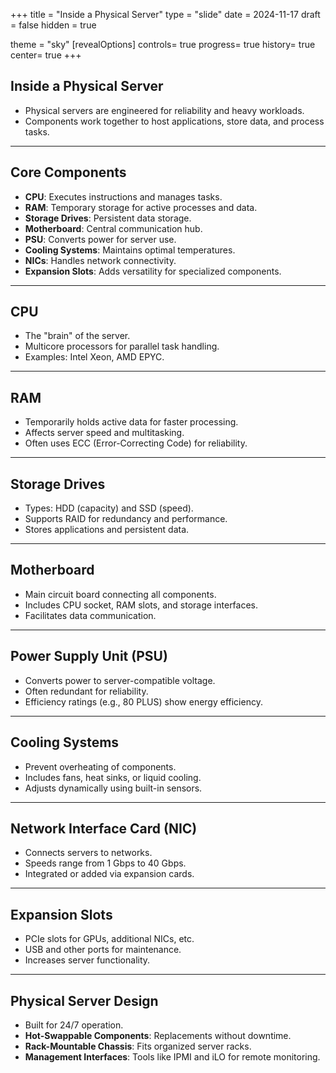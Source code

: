 +++
title = "Inside a Physical Server"
type = "slide"
date = 2024-11-17
draft = false
hidden = true

theme = "sky"
[revealOptions]
controls= true
progress= true
history= true
center= true
+++

## Inside a Physical Server
- Physical servers are engineered for reliability and heavy workloads.
- Components work together to host applications, store data, and process tasks.
---
## Core Components
- **CPU**: Executes instructions and manages tasks.
- **RAM**: Temporary storage for active processes and data.
- **Storage Drives**: Persistent data storage.
- **Motherboard**: Central communication hub.
- **PSU**: Converts power for server use.
- **Cooling Systems**: Maintains optimal temperatures.
- **NICs**: Handles network connectivity.
- **Expansion Slots**: Adds versatility for specialized components.
---
## CPU
- The "brain" of the server.
- Multicore processors for parallel task handling.
- Examples: Intel Xeon, AMD EPYC.
---
## RAM
- Temporarily holds active data for faster processing.
- Affects server speed and multitasking.
- Often uses ECC (Error-Correcting Code) for reliability.
---
## Storage Drives
- Types: HDD (capacity) and SSD (speed).
- Supports RAID for redundancy and performance.
- Stores applications and persistent data.
---
## Motherboard
- Main circuit board connecting all components.
- Includes CPU socket, RAM slots, and storage interfaces.
- Facilitates data communication.
---
## Power Supply Unit (PSU)
- Converts power to server-compatible voltage.
- Often redundant for reliability.
- Efficiency ratings (e.g., 80 PLUS) show energy efficiency.
---
## Cooling Systems
- Prevent overheating of components.
- Includes fans, heat sinks, or liquid cooling.
- Adjusts dynamically using built-in sensors.
---
## Network Interface Card (NIC)
- Connects servers to networks.
- Speeds range from 1 Gbps to 40 Gbps.
- Integrated or added via expansion cards.
---
## Expansion Slots
- PCIe slots for GPUs, additional NICs, etc.
- USB and other ports for maintenance.
- Increases server functionality.
---
## Physical Server Design
- Built for 24/7 operation.
- **Hot-Swappable Components**: Replacements without downtime.
- **Rack-Mountable Chassis**: Fits organized server racks.
- **Management Interfaces**: Tools like IPMI and iLO for remote monitoring.